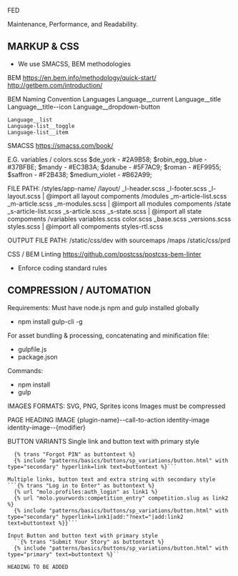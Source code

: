 FED

  Maintenance, Performance, and Readability.

  MARKUP & CSS
  ---------------
  -  We use SMACSS, BEM methodologies

  BEM
  https://en.bem.info/methodology/quick-start/
  http://getbem.com/introduction/

  BEM Naming Convention
    Languages
    Language__current
    Language__title
    Language__title--icon
    Language__dropdown-button

    Language__list
    Language-list__toggle
    Language-list__item

  SMACSS
  https://smacss.com/book/

  E.G. variables / colors.scss
    $de_york - #2A9B58;
    $robin_egg_blue - #37BFBE;
    $mandy - #EC3B3A;
    $danube - #5F7AC9;
    $roman - #EF9955;
    $saffron - #F2B438;
    $medium_violet - #B62A99;

  FILE PATH: /styles/app-name/
    /layout/
      _l-header.scss
      _l-footer.scss
      _l-layout.scss | @import all layout compoments
    /modules
      _m-article-list.scss
      _m-article.scss
      _m-modules.scss | @import all modules compoments
    /state
      _s-article-list.scss
      _s-article.scss
      _s-state.scss | @import all state compoments
    /variables
      variables.scss
      color.scss
    _base.scss
    _versions.scss
    styles.scss | @import all compoments
    styles-rtl.scss

  OUTPUT FILE PATH: /static/css/dev with sourcemaps /maps
                    /static/css/prd


  CSS / BEM Linting
  https://github.com/postcss/postcss-bem-linter
  - Enforce coding standard rules


  COMPRESSION / AUTOMATION
  -------------------------
  Requirements:
  Must have node.js npm and gulp installed globally
  
  - npm install gulp-cli -g

  For asset bundling & processing, concatenating and minification file:
  - gulpfile.js
  - package.json

  Commands:
  - npm install
  - gulp

  IMAGES FORMATS:
    SVG, PNG, Sprites icons
    Images must be compressed

  PAGE HEADING IMAGE
  {plugin-name}--call-to-action
    identity-image
    identity-image--{modifier}


BUTTON VARIANTS
  Single link and button text with primary style
  ```{% url "forgot_password" as link %}
    {% trans "Forgot PIN" as buttontext %}
    {% include "patterns/basics/buttons/sp_variations/button.html" with type="secondary" hyperlink=link text=buttontext %}```

  Multiple links, button text and extra string with secondary style
  ```{% trans "Log in to Enter" as buttontext %}
    {% url "molo.profiles:auth_login" as link1 %}
    {% url "molo.yourwords:competition_entry" competition.slug as link2 %}
    {% include "patterns/basics/buttons/sp_variations/button.html" with type="secondary" hyperlink=link1|add:"?next="|add:link2 text=buttontext %}}```

  Input Button and button text with primary style
    ``{% trans "Submit Your Story" as buttontext %}
    {% include "patterns/basics/buttons/sp_variations/button.html" with type="primary" text=buttontext %}``

HEADING TO BE ADDED
